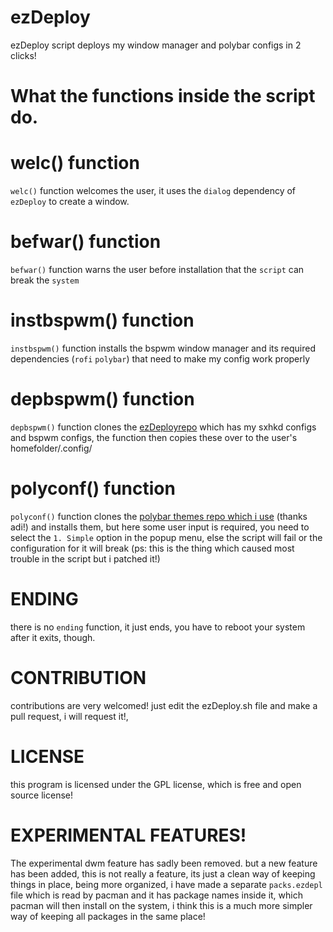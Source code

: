 # ezDeploy
ezDeploy script deploys my  window manager and polybar configs in 2 clicks!

# What the functions inside the script do.

# welc() function
`welc()` function welcomes the user, it uses the `dialog` dependency of `ezDeploy` to create a window.

# befwar() function
`befwar()` function warns the user before installation that the `script` can break the `system`

# instbspwm() function
`instbspwm()` function installs the bspwm window manager and its required dependencies (`rofi` `polybar`) that need to make my config work properly

# depbspwm() function
`depbspwm()` function clones the [ezDeployrepo](https://github.com/iamshivayep/ezDeployrepo) which has my sxhkd configs and bspwm configs, the function then copies these over to the user's homefolder/.config/

# polyconf() function
`polyconf()` function clones the [polybar themes repo which i use](https://github.com/adi1090x/polybar-themes) (thanks adi!) and installs them, but here some user input is required, you need to select the `1. Simple` option in the popup menu, else the script will fail or the configuration for it will break (ps: this is the thing which caused most trouble in the script but i patched it!)

# ENDING
there is no `ending` function, it just ends, you have to reboot your system after it exits, though.

# CONTRIBUTION
contributions are very welcomed! just edit the ezDeploy.sh file and make a pull request, i will request it!,

# LICENSE
this program is licensed under the GPL license, which is free and open source license!

# EXPERIMENTAL FEATURES!
The experimental dwm feature has sadly been removed. but a new feature has been added, this is not really a feature, its just a clean way of keeping things in place, being more organized, i have made a separate `packs.ezdepl` file which is read by pacman and it has package names inside it, which pacman will then install on the system, i think this is a much more simpler way of keeping all packages in the same place!
